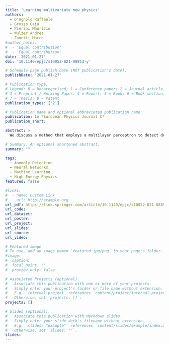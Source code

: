```yaml
---
title: 'Learning multivariate new physics'
authors:
  - D'Agnolo Raffaele
  - Grosso Gaia
  - Pierini Maurizio
  - Wulzer Andrea
  - Zanetti Marco
#author_notes:
#  - 'Equal contribution'
#  - 'Equal contribution'
date: '2021-01-27'
doi: '10.1140/epjc/s10052-021-08853-y'

# Schedule page publish date (NOT publication's date).
publishDate: '2021-01-27'

# Publication type.
# Legend: 0 = Uncategorized; 1 = Conference paper; 2 = Journal article;
# 3 = Preprint / Working Paper; 4 = Report; 5 = Book; 6 = Book section;
# 7 = Thesis; 8 = Patent
publication_types: ['2']

# Publication name and optional abbreviated publication name.
publication: In *European Physics Journal C*
publication_short: 

abstract: >
  We discuss a method that employs a multilayer perceptron to detect deviations from a reference model in large multivariate datasets. Our data analysis strategy does not rely on any prior assumption on the nature of the deviation. It is designed to be sensitive to small discrepancies that arise in datasets dominated by the reference model. The main conceptual building blocks were introduced in D’Agnolo and Wulzer (Phys Rev D 99 (1), 015014. https://doi.org/10.1103/PhysRevD.99.015014. arXiv:1806.02350 [hep-ph], 2019). Here we make decisive progress in the algorithm implementation and we demonstrate its applicability to problems in high energy physics. We show that the method is sensitive to putative new physics signals in di-muon final states at the LHC. We also compare our performances on toy problems with the ones of alternative methods proposed in the literature.

# Summary. An optional shortened abstract.
summary: ""

tags:
  - Anomaly Detection
  - Neural Networks
  - Machine Learning
  - High Energy Physics
featured: false

#links:
#  - name: Custom Link
#    url: http://example.org
url_pdf: https://link.springer.com/article/10.1140/epjc/s10052-021-08853-y
url_code:
url_dataset:
url_poster: 
url_project:
url_slides:
url_source:
url_video:

# Featured image
# To use, add an image named `featured.jpg/png` to your page's folder.
#image:
#  caption:
#  focal_point: ''
#  preview_only: false

# Associated Projects (optional).
#   Associate this publication with one or more of your projects.
#   Simply enter your project's folder or file name without extension.
#   E.g. `internal-project` references `content/project/internal-project/index.md`.
#   Otherwise, set `projects: []`.
projects: []

# Slides (optional).
#   Associate this publication with Markdown slides.
#   Simply enter your slide deck's filename without extension.
#   E.g. `slides: "example"` references `content/slides/example/index.md`.
#   Otherwise, set `slides: ""`.
slides:
---
```


